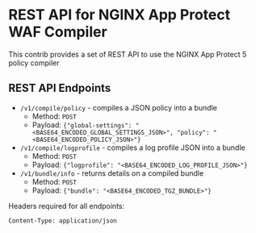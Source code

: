 # REST API for NGINX App Protect WAF Compiler

This contrib provides a set of REST API to use the NGINX App Protect 5 policy compiler

## REST API Endpoints

- `/v1/compile/policy` - compiles a JSON policy into a bundle
  - Method: `POST`
  - Payload: `{"global-settings": "<BASE64_ENCODED_GLOBAL_SETTINGS_JSON>", "policy": "<BASE64_ENCODED_POLICY_JSON>"}`
- `/v1/compile/logprofile` - compiles a log profile JSON into a bundle
  - Method: `POST`
  - Payload: `{"logprofile": "<BASE64_ENCODED_LOG_PROFILE_JSON>"}`
- `/v1/bundle/info` - returns details on a compiled bundle
  - Method: `POST`
  - Payload: `{"bundle": "<BASE64_ENCODED_TGZ_BUNDLE>"}`

Headers required for all endpoints:

```
Content-Type: application/json
```